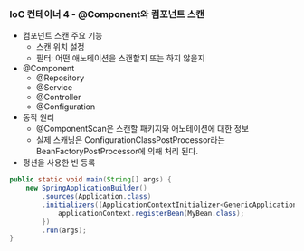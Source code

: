 ### IoC 컨테이너 4 - @Component와 컴포넌트 스캔
- 컴포넌트 스캔 주요 기능
    - 스캔 위치 설정
    - 필터: 어떤 애노테이션을 스캔할지 또는 하지 않을지
- @Component
    - @Repository
    - @Service
    - @Controller
    - @Configuration
- 동작 원리
    - @ComponentScan은 스캔할 패키지와 애노테이션에 대한 정보
    - 실제 스캐닝은 ConfigurationClassPostProcessor라는 BeanFactoryPostProcessor에 의해 처리 된다.
- 펑션을 사용한 빈 등록
```java
public static void main(String[] args) {
	new SpringApplicationBuilder()
		.sources(Application.class)
		.initializers((ApplicationContextInitializer<GenericApplicationContext>) applicationContext -> {
			applicationContext.registerBean(MyBean.class);
		})
		.run(args);
}
```    